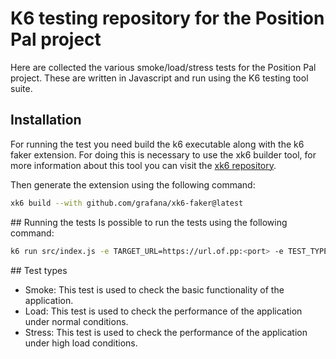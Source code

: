 # K6 testing repository for the Position Pal project

Here are collected the various smoke/load/stress tests for the Position Pal project. These are written in Javascript and run using the K6 testing tool suite.

## Installation
For running the test you need build the k6 executable along with the k6 faker extension. For doing this is necessary to use the xk6 builder tool, for more information about this tool you can visit the [xk6 repository](https://github.com/grafana/xk6).

Then generate the extension using the following command:
```bash
xk6 build --with github.com/grafana/xk6-faker@latest 
```

## Running the tests
Is possible to run the tests using the following command:
```bash
k6 run src/index.js -e TARGET_URL=https://url.of.pp:<port> -e TEST_TYPE=smoke|load|stress
```

## Test types
- Smoke: This test is used to check the basic functionality of the application.
- Load: This test is used to check the performance of the application under normal conditions.
- Stress: This test is used to check the performance of the application under high load conditions.

